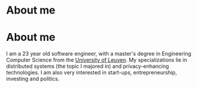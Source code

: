 # About me


# About me
I am a 23 year old software engineer, with a master's degree in Engineering Computer Science from the [University of Leuven](https://wms.cs.kuleuven.be/cs/english). My specializations lie in distributed systems (the topic I majored in) and privacy-enhancing technologies. I am also very interested in start-ups, entrepreneurship, investing and politics. 

